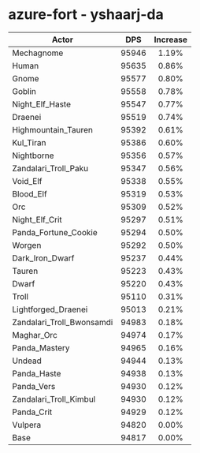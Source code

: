 # azure-fort - yshaarj-da
| Actor | DPS | Increase |
|---|:---:|:---:|
|Mechagnome|95946|1.19%|
|Human|95635|0.86%|
|Gnome|95577|0.80%|
|Goblin|95558|0.78%|
|Night_Elf_Haste|95547|0.77%|
|Draenei|95519|0.74%|
|Highmountain_Tauren|95392|0.61%|
|Kul_Tiran|95386|0.60%|
|Nightborne|95356|0.57%|
|Zandalari_Troll_Paku|95347|0.56%|
|Void_Elf|95338|0.55%|
|Blood_Elf|95319|0.53%|
|Orc|95309|0.52%|
|Night_Elf_Crit|95297|0.51%|
|Panda_Fortune_Cookie|95294|0.50%|
|Worgen|95292|0.50%|
|Dark_Iron_Dwarf|95237|0.44%|
|Tauren|95223|0.43%|
|Dwarf|95220|0.43%|
|Troll|95110|0.31%|
|Lightforged_Draenei|95013|0.21%|
|Zandalari_Troll_Bwonsamdi|94983|0.18%|
|Maghar_Orc|94974|0.17%|
|Panda_Mastery|94965|0.16%|
|Undead|94944|0.13%|
|Panda_Haste|94938|0.13%|
|Panda_Vers|94930|0.12%|
|Zandalari_Troll_Kimbul|94930|0.12%|
|Panda_Crit|94929|0.12%|
|Vulpera|94820|0.00%|
|Base|94817|0.00%|
